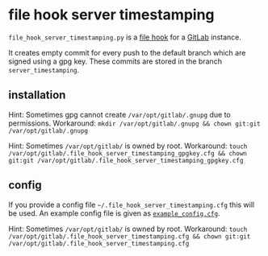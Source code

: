 # file hook server timestamping

`file_hook_server_timestamping.py` is a
[file hook](https://docs.gitlab.com/ee/administration/file_hooks.html)
for a [GitLab](https://docs.gitlab.com/) instance.

It creates empty commit for every push to the default branch
which are signed using a gpg key.
These commits are stored in the branch `server_timestamping`.

## installation

Hint: Sometimes gpg cannot create `/var/opt/gitlab/.gnupg` due to permissions.
Workaround:
`mkdir /var/opt/gitlab/.gnupg && chown git:git /var/opt/gitlab/.gnupg`

Hint: Sometimes `/var/opt/gitlab/` is owned by root.
Workaround:
`touch /var/opt/gitlab/.file_hook_server_timestamping_gpgkey.cfg && chown git:git /var/opt/gitlab/.file_hook_server_timestamping_gpgkey.cfg`

## config

If you provide a config file `~/.file_hook_server_timestamping.cfg` this will
be used.
An example config file is given as [`example_config.cfg`](example_config.cfg).

Hint: Sometimes `/var/opt/gitlab/` is owned by root.
Workaround:
`touch /var/opt/gitlab/.file_hook_server_timestamping.cfg && chown git:git /var/opt/gitlab/.file_hook_server_timestamping.cfg`
